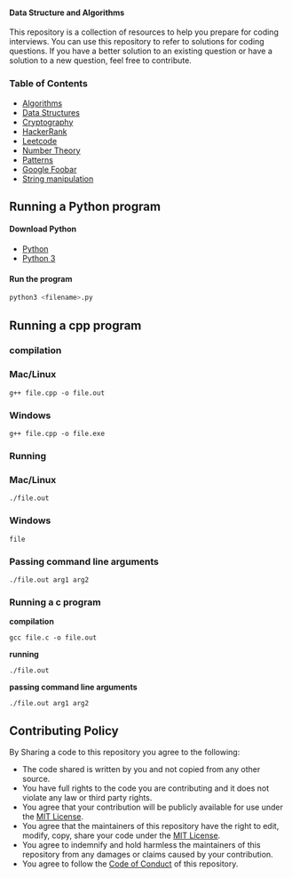 #### Data Structure and Algorithms

This repository is a collection of resources to help you prepare for coding interviews. You can use this repository to refer to solutions for coding questions. If you have a better solution to an existing question or have a solution to a new question, feel free to contribute.

### Table of Contents

- [Algorithms](algorithms/)
- [Data Structures](data_structures/)
- [Cryptography](cryptography/)
- [HackerRank](hackerrank/)
- [Leetcode](leetcode/)
- [Number Theory](number_theory/)
- [Patterns](patterns/)
- [Google Foobar](foobar/)
- [String manipulation](string_manipulation/)

## Running a Python program

#### Download Python

- [Python](https://www.python.org/downloads/)
- [Python 3](https://www.python.org/downloads/)

#### Run the program

```python
python3 <filename>.py
```

## Running a cpp program

### **compilation**

### Mac/Linux

```
g++ file.cpp -o file.out
```

### Windows

```
g++ file.cpp -o file.exe
```

### **Running**

### Mac/Linux

```
./file.out
```

### Windows

```
file
```

### **Passing command line arguments**

```
./file.out arg1 arg2
```

### Running a c program

**compilation**

```
gcc file.c -o file.out
```

**running**

```
./file.out
```

**passing command line arguments**

```
./file.out arg1 arg2
```


## Contributing Policy

By Sharing a code to this repository you agree to the following:

- The code shared is written by you and not copied from any other source.
- You have full rights to the code you are contributing and it does not violate any law or third party rights.
- You agree that your contribution will be publicly available for use under the [MIT License](LICENSE).
- You agree that the maintainers of this repository have the right to edit, modify, copy, share your code under the [MIT License](LICENSE).
- You agree to indemnify and hold harmless the maintainers of this repository from any damages or claims caused by your contribution.
- You agree to follow the [Code of Conduct](CODE_OF_CONDUCT.md) of this repository.

